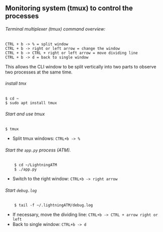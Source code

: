 ## Monitoring system (tmux) to control the processes

###### Terminal multiplexer (tmux) command overview:

```
CTRL + b -> % = split window
CTRL + b -> right or left arrow = change the window
CTRL + b -> CTRL + right or left arrow = move dividing line
CTRL + b -> d = back to single window
```

This allows the CLI window to be split vertically into two parts to observe two processes at the same time.

###### install tmx

```
$ cd ~
$ sudo apt install tmux    
```

###### Start and use tmux

```
$ tmux
```

- Split tmux windows: `CTRL+b -> %`

###### Start the `app.py` process (ATM).

```
	$ cd ~/LightningATM
	$ ./app.py
```

- Switch to the right window: `CTRL+b -> right arrow`

######  Start `debug.log`

```
	$ tail -f ~/.lightningATM/debug.log
```

- If necessary, move the dividing line: `CTRL+b -> CTRL + arrow right or left`
- Back to single window: `CTRL+b -> d`
